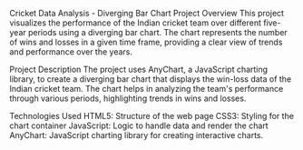 Cricket Data Analysis - Diverging Bar Chart
Project Overview
This project visualizes the performance of the Indian cricket team over different five-year periods using a diverging bar chart. The chart represents the number of wins and losses in a given time frame, providing a clear view of trends and performance over the years.

Project Description
The project uses AnyChart, a JavaScript charting library, to create a diverging bar chart that displays the win-loss data of the Indian cricket team. The chart helps in analyzing the team's performance through various periods, highlighting trends in wins and losses.

Technologies Used
HTML5: Structure of the web page
CSS3: Styling for the chart container
JavaScript: Logic to handle data and render the chart
AnyChart: JavaScript charting library for creating interactive charts.
